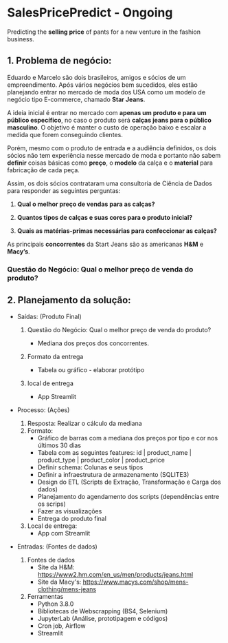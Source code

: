 # SalesPricePredict - Ongoing
Predicting the **selling price** of pants for a new venture in the fashion business.

## 1. Problema de negócio:

Eduardo e Marcelo são dois brasileiros, amigos e sócios de um empreendimento. Após vários negócios bem sucedidos, eles estão planejando entrar no mercado de moda dos USA como um modelo de negócio tipo E-commerce, chamado **Star Jeans**.

A ideia inicial é entrar no mercado com **apenas um produto e para um público específico**, no caso o produto será **calças jeans para o público masculino**. O objetivo é manter o custo de operação baixo e escalar a medida que forem conseguindo clientes.

Porém, mesmo com o produto de entrada e a audiência definidos, os dois sócios não tem experiência nesse mercado de moda e portanto não sabem **definir** coisas básicas como **preço**, o **modelo** da calça e o **material** para fabricação de cada peça.

Assim, os dois sócios contrataram uma consultoria de Ciência de Dados para responder as seguintes perguntas:

1. **Qual o melhor preço de vendas para as calças?**

2. **Quantos tipos de calças e suas cores para o produto inicial?**
3. **Quais as matérias-primas necessárias para confeccionar as calças?**

As principais **concorrentes** da Start Jeans são as americanas **H&M** e **Macy’s**.

### Questão do Negócio: Qual o melhor preço de venda do produto?

## 2. Planejamento da solução:

- Saídas: (Produto Final)
	1. Questão do Negócio: Qual o melhor preço de venda do produto?
		- Mediana dos preços dos concorrentes.
     
	2. Formato da entrega
		- Tabela ou gráfico - elaborar protótipo
     
	3. local de entrega
		- App Streamlit
  
- Processo: (Ações)
	1. Resposta: Realizar o cálculo da mediana
	2. Formato: 
		- Gráfico de barras com a mediana dos preços por tipo e cor nos últimos 30 dias
		- Tabela com as seguintes features: 
			id | product_name | product_type | product_color | product_price
		- Definir schema: Colunas e seus tipos
		- Definir a infraestrutura de armazenamento (SQLITE3)
		- Design do ETL (Scripts de Extração, Transformação e Carga dos dados)
		- Planejamento do agendamento dos scripts (dependências entre os scrips)
		- Fazer as visualizações
		- Entrega do produto final
	3. Local de entrega:
		- App com Streamlit

- Entradas: (Fontes de dados)
	1. Fontes de dados
		- Site da H&M: https://www2.hm.com/en_us/men/products/jeans.html
		- Site da Macy's: https://www.macys.com/shop/mens-clothing/mens-jeans
	2. Ferramentas
		- Python 3.8.0
		- Bibliotecas de Webscrapping (BS4, Selenium)
		- JupyterLab (Análise, prototipagem e códigos)
		- Cron job, Airflow
		- Streamlit
